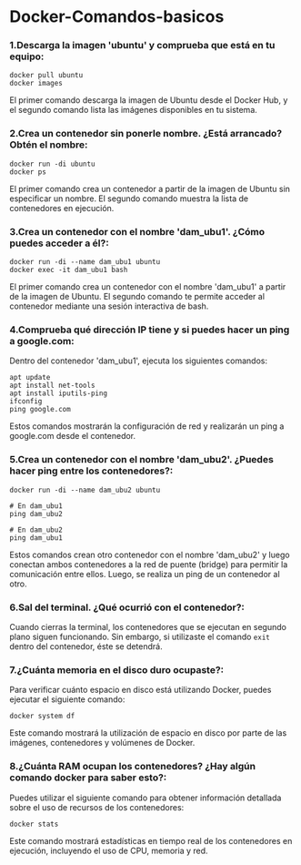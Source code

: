 # Docker-Comandos-basicos


### 1.**Descarga la imagen 'ubuntu' y comprueba que está en tu equipo**:

```
docker pull ubuntu
docker images
```

El primer comando descarga la imagen de Ubuntu desde el Docker Hub, y el segundo comando lista las imágenes disponibles en tu sistema.
### 2.**Crea un contenedor sin ponerle nombre. ¿Está arrancado? Obtén el nombre**:

```
docker run -di ubuntu
docker ps
```

El primer comando crea un contenedor a partir de la imagen de Ubuntu sin especificar un nombre. El segundo comando muestra la lista de contenedores en ejecución.

### 3.**Crea un contenedor con el nombre 'dam_ubu1'. ¿Cómo puedes acceder a él?**:

```
docker run -di --name dam_ubu1 ubuntu
docker exec -it dam_ubu1 bash
```

El primer comando crea un contenedor con el nombre 'dam_ubu1' a partir de la imagen de Ubuntu. El segundo comando te permite acceder al contenedor mediante una sesión interactiva de bash.

### 4.**Comprueba qué dirección IP tiene y si puedes hacer un ping a google.com**:

Dentro del contenedor 'dam_ubu1', ejecuta los siguientes comandos:

```
apt update
apt install net-tools
apt install iputils-ping
ifconfig
ping google.com
```

Estos comandos mostrarán la configuración de red y realizarán un ping a google.com desde el contenedor.

### 5.**Crea un contenedor con el nombre 'dam_ubu2'. ¿Puedes hacer ping entre los contenedores?**:

```
docker run -di --name dam_ubu2 ubuntu

# En dam_ubu1
ping dam_ubu2

# En dam_ubu2
ping dam_ubu1
```

Estos comandos crean otro contenedor con el nombre 'dam_ubu2' y luego conectan ambos contenedores a la red de puente (bridge) para permitir la comunicación entre ellos. Luego, se realiza un ping de un contenedor al otro.
### 6.**Sal del terminal. ¿Qué ocurrió con el contenedor?**:

Cuando cierras la terminal, los contenedores que se ejecutan en segundo plano siguen funcionando. Sin embargo, si utilizaste el comando `exit` dentro del contenedor, éste se detendrá.

### 7.**¿Cuánta memoria en el disco duro ocupaste?**:

Para verificar cuánto espacio en disco está utilizando Docker, puedes ejecutar el siguiente comando:

```
docker system df
```

Este comando mostrará la utilización de espacio en disco por parte de las imágenes, contenedores y volúmenes de Docker.

### 8.**¿Cuánta RAM ocupan los contenedores? ¿Hay algún comando docker para saber esto?**:

Puedes utilizar el siguiente comando para obtener información detallada sobre el uso de recursos de los contenedores:

```
docker stats
```

Este comando mostrará estadísticas en tiempo real de los contenedores en ejecución, incluyendo el uso de CPU, memoria y red.


